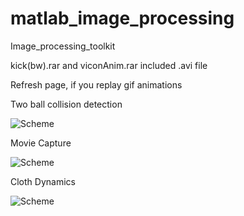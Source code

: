 # matlab_image_processing
Image_processing_toolkit

kick(bw).rar and viconAnim.rar included .avi file

Refresh page, if you replay gif animations

Two ball collision detection

![Scheme](collision_detection.gif)

Movie Capture

![Scheme](movie_capture.gif)

Cloth Dynamics

![Scheme](cloth_dynamics.gif)


